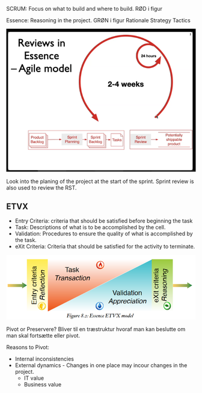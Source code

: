 SCRUM: Focus on what to build and where to build.  RØD i figur

Essence: Reasoning in the project. GRØN i figur
Rationale
Strategy
Tactics

![](figures/essence_agile_model.png)

Look into the planing of the project at the start of the sprint. Sprint review is also used to review the RST.

## ETVX
* Entry Criteria: criteria that should be satisfied before beginning the task
* Task: Descriptions of what is to be accomplished by the cell.
* Validation: Procedures to ensure the quality of what is accomplished by the task.
* eXit Criteria: Criteria that should be satisfied for the activity to terminate.

![](figures/essence_etvx_model.png)

Pivot or Preservere?
Bliver til en træstruktur hvoraf man kan beslutte om man skal fortsætte eller pivot.

Reasons to Pivot:
* Internal inconsistencies
* External dynamics - Changes in one place may incour changes in the project.
  * IT value
  * Business value
  